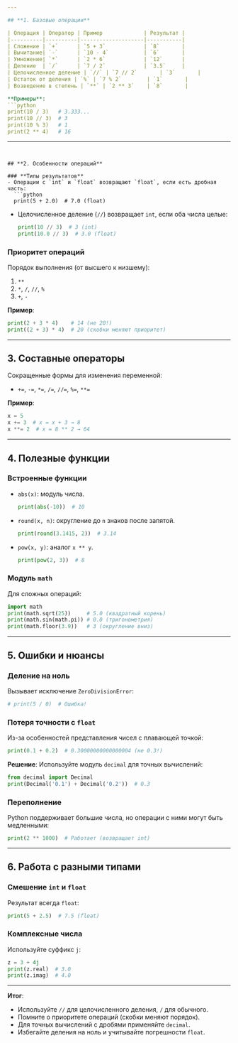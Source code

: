 ```yaml
---

## **1. Базовые операции**

| Операция | Оператор | Пример             | Результат |
|----------|----------|--------------------|-----------|
| Сложение | `+`      | `5 + 3`            | `8`       |
| Вычитание| `-`      | `10 - 4`           | `6`       |
| Умножение| `*`      | `2 * 6`            | `12`      |
| Деление  | `/`      | `7 / 2`            | `3.5`     |
| Целочисленное деление | `//` | `7 // 2`       | `3`       |
| Остаток от деления | `%` | `7 % 2`        | `1`       |
| Возведение в степень | `**` | `2 ** 3`    | `8`       |

**Примеры**:
```python
print(10 / 3)   # 3.333...
print(10 // 3)  # 3
print(10 % 3)   # 1
print(2 ** 4)   # 16
```

---
```


## **2. Особенности операций**

### **Типы результатов**
- Операции с `int` и `float` возвращают `float`, если есть дробная часть:
  ```python
  print(5 + 2.0)  # 7.0 (float)
  ```
- Целочисленное деление (`//`) возвращает `int`, если оба числа целые:
  ```python
  print(10 // 3)  # 3 (int)
  print(10.0 // 3)  # 3.0 (float)
  ```

### **Приоритет операций**
Порядок выполнения (от высшего к низшему):
1. `**` 
2. `*`, `/`, `//`, `%`
3. `+`, `-`

**Пример**:
```python
print(2 + 3 * 4)    # 14 (не 20!)
print((2 + 3) * 4)  # 20 (скобки меняют приоритет)
```

---

## **3. Составные операторы**
Сокращенные формы для изменения переменной:
- `+=`, `-=`, `*=`, `/=`, `//=`, `%=`, `**=`

**Пример**:
```python
x = 5
x += 3  # x = x + 3 → 8
x **= 2  # x = 8 ** 2 → 64
```

---

## **4. Полезные функции**

### **Встроенные функции**
- `abs(x)`: модуль числа.
  ```python
  print(abs(-10))  # 10
  ```
- `round(x, n)`: округление до `n` знаков после запятой.
  ```python
  print(round(3.1415, 2))  # 3.14
  ```
- `pow(x, y)`: аналог `x ** y`.
  ```python
  print(pow(2, 3))  # 8
  ```

### **Модуль `math`**
Для сложных операций:
```python
import math
print(math.sqrt(25))     # 5.0 (квадратный корень)
print(math.sin(math.pi)) # 0.0 (тригонометрия)
print(math.floor(3.9))   # 3 (округление вниз)
```

---

## **5. Ошибки и нюансы**

### **Деление на ноль**
Вызывает исключение `ZeroDivisionError`:
```python
# print(5 / 0)  # Ошибка!
```

### **Потеря точности с `float`**
Из-за особенностей представления чисел с плавающей точкой:
```python
print(0.1 + 0.2)  # 0.30000000000000004 (не 0.3!)
```

**Решение**: Используйте модуль `decimal` для точных вычислений:
```python
from decimal import Decimal
print(Decimal('0.1') + Decimal('0.2'))  # 0.3
```

### **Переполнение**
Python поддерживает большие числа, но операции с ними могут быть медленными:
```python
print(2 ** 1000)  # Работает (возвращает int)
```

---

## **6. Работа с разными типами**

### **Смешение `int` и `float`**
Результат всегда `float`:
```python
print(5 + 2.5)  # 7.5 (float)
```

### **Комплексные числа**
Используйте суффикс `j`:
```python
z = 3 + 4j
print(z.real)  # 3.0
print(z.imag)  # 4.0
```

---

**Итог**:
- Используйте `//` для целочисленного деления, `/` для обычного.
- Помните о приоритете операций (скобки меняют порядок).
- Для точных вычислений с дробями применяйте `decimal`.
- Избегайте деления на ноль и учитывайте погрешности `float`.